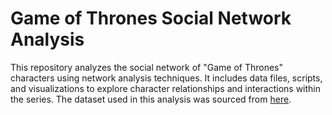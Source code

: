 # Game of Thrones Social Network Analysis

This repository analyzes the social network of "Game of Thrones" characters using network analysis techniques. It includes data files, scripts, and visualizations to explore character relationships and interactions within the series. The dataset used in this analysis was sourced from [here](https://github.com/melaniewalsh/sample-social-network-datasets).
